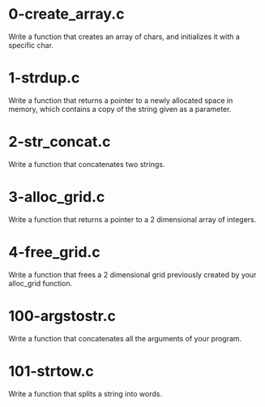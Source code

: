 # 0-create_array.c
Write a function that creates an array of chars, and initializes it with a specific char.

# 1-strdup.c
Write a function that returns a pointer to a newly allocated space in memory, which contains a copy of the string given as a parameter.

# 2-str_concat.c
Write a function that concatenates two strings.

# 3-alloc_grid.c
Write a function that returns a pointer to a 2 dimensional array of integers.

# 4-free_grid.c
Write a function that frees a 2 dimensional grid previously created by your alloc_grid function.

# 100-argstostr.c
Write a function that concatenates all the arguments of your program.

# 101-strtow.c
Write a function that splits a string into words.
